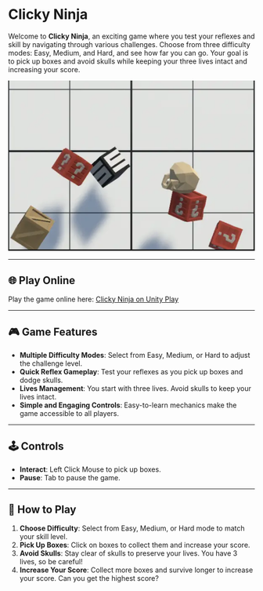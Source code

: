 # Clicky Ninja

Welcome to **Clicky Ninja**, an exciting game where you test your reflexes and skill by navigating through various challenges. Choose from three difficulty modes: Easy, Medium, and Hard, and see how far you can go. Your goal is to pick up boxes and avoid skulls while keeping your three lives intact and increasing your score.

![Clicky Ninja Game](./assets/Clicky_Ninja.png)

---

## 🌐 Play Online

Play the game online here: [Clicky Ninja on Unity Play](https://play.unity.com/en/games/fc3c93a4-2622-4985-9c1b-127ec24afc4f/clicky-ninja)

---

## 🎮 Game Features

- **Multiple Difficulty Modes**: Select from Easy, Medium, or Hard to adjust the challenge level.
- **Quick Reflex Gameplay**: Test your reflexes as you pick up boxes and dodge skulls.
- **Lives Management**: You start with three lives. Avoid skulls to keep your lives intact.
- **Simple and Engaging Controls**: Easy-to-learn mechanics make the game accessible to all players.

---

## 🕹️ Controls

- **Interact**: Left Click Mouse to pick up boxes.
- **Pause**: Tab to pause the game.

---

## 📖 How to Play

1. **Choose Difficulty**: Select from Easy, Medium, or Hard mode to match your skill level.
2. **Pick Up Boxes**: Click on boxes to collect them and increase your score.
3. **Avoid Skulls**: Stay clear of skulls to preserve your lives. You have 3 lives, so be careful!
4. **Increase Your Score**: Collect more boxes and survive longer to increase your score. Can you get the highest score?
